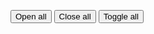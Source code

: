 <button aria-controls="animate-example-2"  onclick="AU.animate.Run({
    element: document.querySelectorAll( '.animate-example-2' ),
    property: 'width',
    endSize: 'auto',
    speed: 1000,
  })">Open all</button>
<button aria-controls="animate-example-2" onclick="AU.animate.Run({
    element: document.querySelectorAll( '.animate-example-2' ),
    property: 'width',
    endSize: 0,
    speed: 1000,
  })">Close all</button>
<button aria-controls="animate-example-2" onclick="AU.animate.Toggle({
    element: document.querySelectorAll( '.animate-example-2' ),
    property: 'width',
})">Toggle all</button>

<div id="animate-example-2">
  <div class="animate-example animate-example-2">&nbsp;<br><br><br></div>
  <div class="animate-example animate-example-2" style="width:0;">&nbsp;<br><br><br></div>
  <div class="animate-example animate-example-2">&nbsp;<br><br><br></div>
</div>
